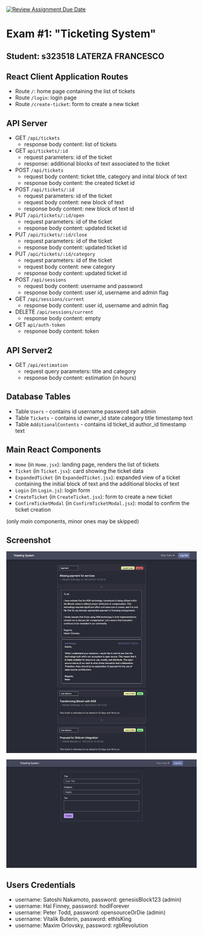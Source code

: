 [![Review Assignment Due Date](https://classroom.github.com/assets/deadline-readme-button-24ddc0f5d75046c5622901739e7c5dd533143b0c8e959d652212380cedb1ea36.svg)](https://classroom.github.com/a/Y8bW3OQP)

# Exam #1: "Ticketing System"

## Student: s323518 LATERZA FRANCESCO

## React Client Application Routes

- Route `/`: home page containing the list of tickets
- Route `/login`: login page
- Route `/create-ticket`: form to create a new ticket

## API Server

- GET `/api/tickets`
  - response body content: list of tickets
- GET `api/tickets/:id`
  - request parameters: id of the ticket
  - response: additional blocks of text associated to the ticket
- POST `/api/tickets`
  - request body content: ticket title, category and inital block of text
  - response body content: the created ticket id
- POST `/api/tickets/:id`
  - request parameters: id of the ticket
  - request body content: new block of text
  - response body content: new block of text id
- PUT `/api/tickets/:id/open`
  - request parameters: id of the ticket
  - response body content: updated ticket id
- PUT `/api/tickets/:id/close`
  - request parameters: id of the ticket
  - response body content: updated ticket id
- PUT `/api/tickets/:id/category`
  - request parameters: id of the ticket
  - request body content: new category
  - response body content: updated ticket id
- POST `/api/sessions`
  - request body content: username and password
  - response body content: user id, username and admin flag
- GET `/api/sessions/current`
  - response body content: user id, username and admin flag
- DELETE `/api/sessions/current`
  - response body content: empty
- GET `api/auth-token`
  - response body content: token

## API Server2

- GET `/api/estimation`
  - request query parameters: title and category
  - response body content: estimation (in hours)

## Database Tables

- Table `Users` - contains id username password salt admin
- Table `Tickets` - contains id owner_id state category title timestamp text
- Table `AdditionalContents` - contains id ticket_id author_id timestamp text

## Main React Components

- `Home` (in `Home.jsx`): landing page, renders the list of tickets
- `Ticket` (in `Ticket.jsx`): card showing the ticket data
- `ExpandedTicket` (in `ExpandedTicket.jsx`): expanded view of a ticket containing the initial block of text and the additional blocks of text
- `Login` (in `Login.js`): login form
- `CreateTicket` (in `CreateTicket.jsx`): form to create a new ticket
- `ConfirmTicketModal` (in `ConfirmTicketModal.jsx`): modal to confirm the ticket creation

(only _main_ components, minor ones may be skipped)

## Screenshot

![Home Screenshot](./img/home.png)

![Form Screenshot](./img/form.png)

## Users Credentials

- username: Satoshi Nakamoto, password: genesisBlock123 (admin)
- username: Hal Finney, password: hodlForever
- username: Peter Todd, password: opensourceOrDie (admin)
- username: Vitalik Buterin, password: ethIsKing
- username: Maxim Orlovsky, password: rgbRevolution
